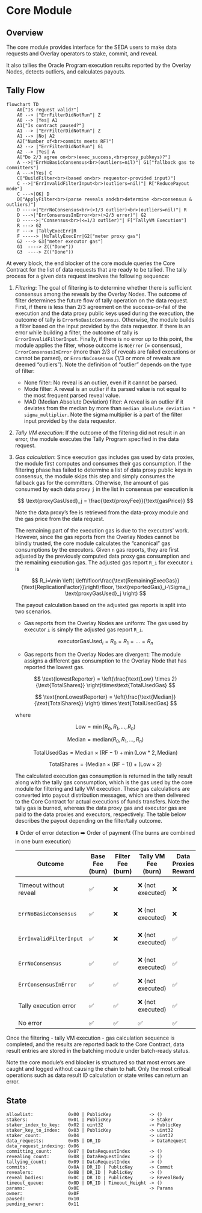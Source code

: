# Core Module

## Overview
The core module provides interface for the SEDA users to make data requests and Overlay operators to stake, commit, and reveal.

It also tallies the Oracle Program execution results reported by the Overlay Nodes, detects outliers, and calculates payouts.



## Tally Flow
```mermaid
flowchart TD
    A0["Is request valid?"]
    A0 --> |"ErrFilterDidNotRun"| Z
    A0 --> |Yes| A1
    A1["Is contract paused?"]
    A1 --> |"ErrFilterDidNotRun"| Z
    A1 --> |No| A2
    A2["Number of<br>commits meets RF?"]
    A2 --> |"ErrFilterDidNotRun"| G1
    A2 --> |Yes| A
    A["Do 2/3 agree on<br>(exec_success,<br>proxy_pubkeys)?"]
    A -->|"ErrNoBasicConsensus<br>(outliers=nil)"| G1["fallback gas to committers"]
    A --->|Yes| C
    C["BuildFilter<br>(based on<br> requestor-provided input)"]
    C -->|"ErrInvalidFilterInput<br>(outliers=nil)"| R["ReducePayout mode"]
    C --->|OK| D
    D["ApplyFilter<br>(parse reveals and<br>determine <br>consensus & outliers)"]
    D ---->|"ErrNoConsensus<br>(>1/3 outlier)<br>(outliers=nil)"| R
    D --->|"ErrConsensusInError<br>(>2/3 error)"| G2
    D ----->|"Consensus<br>(<=1/3 outlier)"| F["TallyVM Execution"]
    R ---> G2
    F ---> |TallyExecErr|R
    F -----> |NoTallyExecErr|G2["meter proxy gas"]
    G2 ---> G3["meter executor gas"]
    G1  ----> Z(("Done"))
    G3  ----> Z(("Done"))
```

At every block, the end blocker of the core module queries the Core Contract for the list of data requests that are ready to be tallied. The tally process for a given data request involves the following sequence:
1. *Filtering*: The goal of filtering is to determine whether there is sufficient consensus among the reveals by the Overlay Nodes. The outcome of filter determines the future flow of tally operation on the data request. First, if there is less than 2/3 agreement on the success-or-fail of the execution and the data proxy public keys used during the execution, the outcome of tally is `ErrorNoBasicConsensus`. Otherwise, the module builds a filter based on the input provided by the data requestor. If there is an error while building a filter, the outcome of tally is `ErrorInvalidFilterInput`. Finally, if there is no error up to this point, the module applies the filter, whose outcome is `NoError` (= consensus), `ErrorConsensusInError` (more than 2/3 of reveals are failed executions or cannot be parsed), or `ErrorNoConsensus` (1/3 or more of reveals are deemed “outliers”). Note the definition of “outlier” depends on the type of filter:
    - None filter: No reveal is an outlier, even if it cannot be parsed.
    - Mode filter: A reveal is an outlier if its parsed value is not equal to the most frequent parsed reveal value.
    - MAD (Median Absolute Deviation) filter: A reveal is an outlier if it deviates from the median by more than `median_absolute_deviation * sigma_multiplier`. Note the sigma multiplier is a part of the filter input provided by the data requestor.
2. *Tally VM execution*: If the outcome of the filtering did not result in an error, the module executes the Tally Program specified in the data request.
3. *Gas calculation*: Since execution gas includes gas used by data proxies, the module first computes and consumes their gas consumption. If the filtering phase has failed to determine a list of data proxy public keys in consensus, the module skips this step and simply consumes the fallback gas for the committers. Otherwise, the amount of gas consumed by each data proxy `j` in the list in consensus per execution is
    
    $$
    \text{proxyGasUsed}_j = \frac{\text{proxyFee}}{\text{gasPrice}}
    $$
    
    Note the data proxy’s fee is retrieved from the data-proxy module and the gas price from the data request.
    
    The remaining part of the execution gas is due to the executors’ work. However, since the gas reports from the Overlay Nodes cannot be blindly trusted, the core module calculates the “canonical” gas consumptions by the executors. Given `n` gas reports, they are first adjusted by the previously computed data proxy gas consumption and the remaining execution gas. The adjusted gas report `R_i` for executor `i` is
    
    $$
    R_i=\min \left( \left\lfloor\frac{\text{RemainingExecGas}}{\text{ReplicationFactor}}\right\rfloor,   \text{reportedGas}_i-\Sigma_j \text{proxyGasUsed}_j \right)
    $$
    
    The payout calculation based on the adjusted gas reports is split into two scenarios.
    
    - Gas reports from the Overlay Nodes are uniform: The gas used by executor `i` is simply the adjusted gas report `R_i`.
    
    $$
    \text{executorGasUsed}_i = R_0 = R_1 = ... = R_n
    $$

    - Gas reports from the Overlay Nodes are divergent: The module assigns a different gas consumption to the Overlay Node that has reported the lowest gas.
    
    $$
    \text{lowestReporter} = \left(\frac{\text{Low} \times 2}{\text{TotalShares}} \right)\times\text{TotalUsedGas}
    $$
        
    $$
    \text{nonLowestReporter} = \left(\frac{\text{Median}}{\text{TotalShares}} \right) \times \text{TotalUsedGas}
    $$
        
    
    where
    
    $$
    \text{Low}=\min(R_0,R_1,...,R_n)
    $$
    
    $$
    \text{Median}=\text{median}(R_0,R_1,...,R_n)
    $$
    
    $$
    \text{TotalUsedGas} = \text{Median} \times (\text{RF} - 1) + \min(\text{Low} * 2, \text{Median})
    $$
    
    $$
    \text{TotalShares} = \left(\text{Median} \times (\text{RF} - 1)\right) + (\text{Low} \times 2)
    $$
    
    The calculated execution gas consumption is returned in the tally result along with the tally gas consumption, which is the gas used by the core module for filtering and tally VM execution. These gas calculations are converted into payout distribution messages, which are then delivered to the Core Contract for actual executions of funds transfers. Note the tally gas is burned, whereas the data proxy gas and executor gas are paid to the data proxies and executors, respectively. The table below describes the payout depending on the filter/tally outcome.

    ⬇️ Order of error detection
    ➡️ Order of payment (The burns are combined in one burn execution)

    | Outcome | Base Fee (burn) | Filter Fee (burn) | Tally VM Fee (burn) | Data Proxies Reward | Data Executors Reward |
    | --- | --- | --- | --- | --- | --- |
    | Timeout without reveal | ✅ | ❌ | ❌ (not executed) | ❌ | Fallback pay to committers |
    | `ErrNoBasicConsensus` | ✅ | ❌ | ❌ (not executed) | ❌ | Fallback pay to committers |
    | `ErrInvalidFilterInput` | ✅ | ❌ | ❌ (not executed) | ✅ | 80% pay (20% burn) |
    | `ErrNoConsensus` | ✅ | ✅ | ❌ (not executed) | ✅ | 80% pay (20% burn) |
    | `ErrConsensusInError` | ✅ | ✅ | ❌ (not executed) | ✅ | Full pay |
    | Tally execution error | ✅ | ✅ | ❌ (not executed) | ✅ | 80% pay (20% burn) |
    | No error | ✅ | ✅ | ✅ | ✅ | Full pay |

Once the filtering - tally VM execution - gas calculation sequence is completed, and the results are reported back to the Core Contract, data result entries are stored in the batching module under batch-ready status.

Note the core module’s end blocker is structured so that most errors are caught and logged without causing the chain to halt. Only the most critical operations such as data result ID calculation or state writes can return an error.

## State
```
allowlist:             0x00 | PublicKey              -> ()
stakers:               0x01 | PublicKey              -> Staker
staker_index_to_key:   0x02 | uint32                 -> PublicKey
staker_key_to_index:   0x03 | PublicKey              -> uint32
staker_count:          0x04                          -> uint32
data_requests:         0x05 | DR_ID                  -> DataRequest
data_request_indexing: 0x06
committing_count:      0x07 | DataRequestIndex       -> ()
revealing_count:       0x08 | DataRequestIndex       -> ()
tallying_count:        0x09 | DataRequestIndex       -> ()
commits:               0x0A | DR_ID | PublicKey      -> Commit
revealers:             0x0B | DR_ID | PublicKey      -> ()
reveal_bodies:         0x0C | DR_ID | PublicKey      -> RevealBody
timeout_queue:         0x0D | DR_ID | Timeout_Height -> ()
params:                0x0E                          -> Params
owner:                 0x0F
paused:                0x10
pending_owner:         0x11
```
